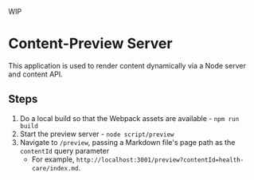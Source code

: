 WIP

# Content-Preview Server
This application is used to render content dynamically via a Node server and content API.

## Steps
1. Do a local build so that the Webpack assets are available - `npm run build`
2. Start the preview server - `node script/preview`
3. Navigate to `/preview`, passing a Markdown file's page path as the `contentId` query parameter
    - For example, `http://localhost:3001/preview?contentId=health-care/index.md`.
